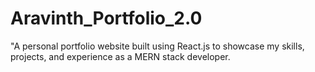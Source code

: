 # Aravinth_Portfolio_2.0
"A personal portfolio website built using React.js to showcase my skills, projects, and experience as a MERN stack developer.
